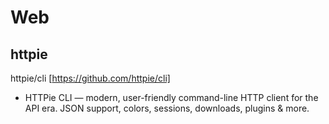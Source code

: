 # Web

## httpie

httpie/cli [https://github.com/httpie/cli]

* HTTPie CLI — modern, user-friendly command-line HTTP client for the API era. JSON support, colors, sessions, downloads, plugins & more.
